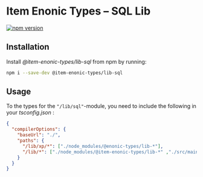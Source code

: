 # Item Enonic Types – SQL Lib

[![npm version](https://badge.fury.io/js/@item-enonic-types%2Flib-sql.svg)](https://badge.fury.io/js/@item-enonic-types%2Flib-sql)

## Installation

Install *@item-enonic-types/lib-sql* from npm by running:

```bash
npm i --save-dev @item-enonic-types/lib-sql
```

## Usage

To the types for the `"/lib/sql"`-module, you need to include the following in your *tsconfig.json* :

```json
{
  "compilerOptions": {
    "baseUrl": "./",
    "paths": {
      "/lib/xp/*": ["./node_modules/@enonic-types/lib-*"],
      "/lib/*": ["./node_modules/@item-enonic-types/lib-*" ,"./src/main/resources/lib/*"]
    }
  }
}
```